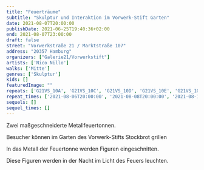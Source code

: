 ```yaml
---
title: "Feuerträume"
subtitle: "Skulptur und Interaktion im Vorwerk-Stift Garten"
date: 2021-08-07T20:00:00
publishDate: 2021-06-25T19:40:36+02:00
end: 2021-08-07T23:00:00
draft: false
street: "Vorwerkstraße 21 / Marktstraße 107"
address: "20357 Hamburg"
organizers: ["Galerie21/Vorwerkstift"]
artists: ['Nico Nillo']
walks: ['Mitte']
genres: ['Skulptur']
kids: []
featuredImage: ""
repeats: ['G21VS_10A', 'G21VS_10C', 'G21VS_10D', 'G21VS_10E', 'G21VS_10F']
repeat_times: ['2021-08-06T20:00:00', '2021-08-08T20:00:00', '2021-08-13T20:00:00', '2021-08-14T20:00:00', '2021-08-15T20:00:00']
sequels: []
sequel_times: []
---
```


Zwei maßgeschneiderte Metallfeuertonnen.

Besucher können im Garten des Vorwerk-Stifts Stockbrot grillen

In das Metall der Feuertonne werden Figuren eingeschnitten.

Diese Figuren werden in der Nacht im Licht des Feuers leuchten.
